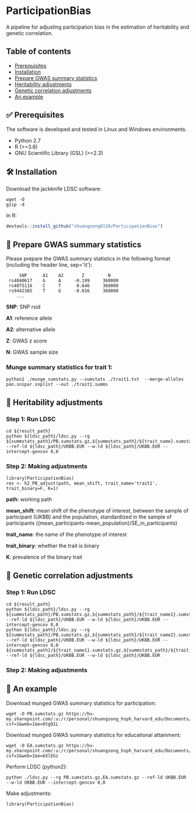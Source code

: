 # ParticipationBias

A pipeline for adjusting participation bias in the estimation of heritability and genetic correlation.


## Table of contents
* [Prerequisites](#white_check_mark-prerequisites)
* [Installation](#hammer_and_wrench-installation)
* [Prepare GWAS summary statistics](#scroll-prepare-gwas-summary-statistics)
* [Heritability adjustments](#rocket-heritability-adjustments)
* [Genetic correlation adjustments](#rocket-genetic-correlation-adjustments)
* [An example](#key-an-example)


## :white_check_mark: Prerequisites

The software is developed and tested in Linux and Windows environments.
- Python 2.7
- R (>=3.6)
- GNU Scientific Library (GSL) (>=2.3)

## :hammer_and_wrench: Installation
Download the jackknife LDSC software:
```
wget -O
gzip -d 
```

In R:
```r
devtools::install_github("shuangsong0110/ParticipationBias")
```

## :scroll: Prepare GWAS summary statistics
Please prepare the GWAS summary statistics in the following format (including the header line, sep='\t'):
```
     SNP      A1    A2       Z         N       
 rs4040617    G     A     -0.199     360000
 rs4075116    C     T      0.646     360000
 rs9442385    T     G     -0.016     360000
    ...
```

**SNP**: SNP rsid

**A1**: reference allele

**A2**: alternative allele

**Z**: GWAS z score

**N**: GWAS sample size

### Munge summary statistics for trait 1:
```
python2 ./munge_sumstats.py --sumstats ./trait1.txt  --merge-alleles pan.snipar.snplist --out ./trait1.summs
```

## :rocket: Heritability adjustments
### Step 1: Run LDSC
```
cd ${result_path}
python ${ldsc_path}/ldsc.py --rg ${summstats_path}/PB.sumstats.gz,${summstats_path}/${trait_name}.sumstats.gz --ref-ld ${ldsc_path}/UKBB.EUR --w-ld ${ldsc_path}/UKBB.EUR --intercept-gencov 0,0
```

### Step 2: Making adjustments
```
library(ParticipationBias)
res <- h2_PB_adjust(path, mean_shift, trait_name='trait1', trait_binary=F, K=1)
```
**path**: working path

**mean_shift**: mean shift of the phenotype of interest, between the sample of participant (UKBB) and the population, standardized in the sample of participants ((mean_participants-mean_population)/SE_in_participants)

**trait_name**: the name of the phenotype of interest

**trait_binary**: whether the trait is binary

**K**: prevalence of the binary trait



## :rocket: Genetic correlation adjustments
### Step 1: Run LDSC
```
cd ${result_path}
python ${ldsc_path}/ldsc.py --rg ${summstats_path}/PB.sumstats.gz,${summstats_path}/${trait_name1}.sumstats.gz --ref-ld ${ldsc_path}/UKBB.EUR --w-ld ${ldsc_path}/UKBB.EUR --intercept-gencov 0,0
python ${ldsc_path}/ldsc.py --rg ${summstats_path}/PB.sumstats.gz,${summstats_path}/${trait_name2}.sumstats.gz --ref-ld ${ldsc_path}/UKBB.EUR --w-ld ${ldsc_path}/UKBB.EUR --intercept-gencov 0,0
${summstats_path}/${trait_name1}.sumstats.gz,${summstats_path}/${trait_name2}.sumstats.gz --ref-ld ${ldsc_path}/UKBB.EUR --w-ld ${ldsc_path}/UKBB.EUR 
```

### Step 2: Making adjustments



## :key: An example
Download munged GWAS summary statistics for participation:
```
wget -O PB.sumstats.gz https://hu-my.sharepoint.com/:u:/r/personal/shuangsong_hsph_harvard_edu/Documents/research_share/ParticipationBias/PB.sumstats.gz?csf=1&web=1&e=OtgQ1L
```

Download munged GWAS summary statistics for educational attainment:
```
wget -O EA.sumstats.gz https://hu-my.sharepoint.com/:u:/r/personal/shuangsong_hsph_harvard_edu/Documents/research_share/ParticipationBias/EA.sumstats.gz?csf=1&web=1&e=bXlEGz
```

Perform LDSC (python2):
```
python ./ldsc.py --rg PB.sumstats.gz,EA.sumstats.gz --ref-ld UKBB.EUR --w-ld UKBB.EUR --intercept-gencov 0,0
```

Make adjustments:
```
library(ParticipationBias)
```



